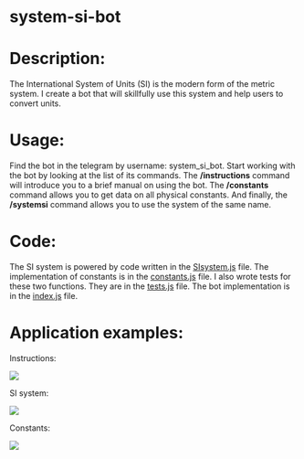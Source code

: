 # system-si-bot
# Description:
The International System of Units (SI) is the modern form of the metric system. I create a bot that will skillfully use this system and help users to convert units.
# Usage:
Find the bot in the telegram by username: system_si_bot. Start working with the bot by looking at the list of its commands. The **/instructions** command will introduce you to a brief manual on using the bot. The **/constants** command allows you to get data on all physical constants. And finally, the **/systemsi** command allows you to use the system of the same name. 
# Code:
The SI system is powered by code written in the [SIsystem.js](https://github.com/Dmytrenko-Roman/system-si-bot/blob/master/main/SIsystem.js) file. The implementation of constants is in the [constants.js](https://github.com/Dmytrenko-Roman/system-si-bot/blob/master/main/constants.js) file. I also wrote tests for these two functions. They are in the [tests.js](https://github.com/Dmytrenko-Roman/system-si-bot/blob/master/main/tests.js) file. The bot implementation is in the [index.js](https://github.com/Dmytrenko-Roman/system-si-bot/blob/master/main/index.js) file. 
# Application examples:
Instructions:

![](https://github.com/Dmytrenko-Roman/gif/blob/master/instructions.gif)

SI system:

![](https://github.com/Dmytrenko-Roman/gif/blob/master/system.gif)

Constants:

![](https://github.com/Dmytrenko-Roman/gif/blob/master/constants.gif)
